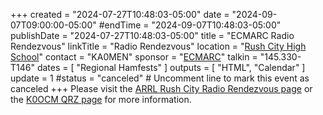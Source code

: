 +++
created = "2024-07-27T10:48:03-05:00"
date = "2024-09-07T09:00:00-05:00"
#endTime = "2024-09-07T10:48:03-05:00"
publishDate = "2024-07-27T10:48:03-05:00"
title = "ECMARC Radio Rendezvous"
linkTitle = "Radio Rendezvous"
location = "[Rush City High School](https://www.google.com/maps/place/Rush+City+Schools/@45.6900267,-92.98318,17z/data=!3m1!4b1!4m5!3m4!1s0x52b25ae6730ea413:0xdf9eb6d7b6d21638!8m2!3d45.690023!4d-92.980986)"
contact = "KA0MEN"
sponsor = "[ECMARC](http://www.magicrepeater.net/ecmarc.htm)"
talkin = "145.330- T146"
dates = [ "Regional Hamfests" ]
outputs = [ "HTML", "Calendar" ]
update = 1
#status = "canceled"	# Uncomment line to mark this event as canceled	
+++
Please visit the [ARRL Rush City Radio Rendezvous page][arrl] or the
[K0OCM QRZ page][qrz] for more information.

[arrl]: http://www.arrl.org/hamfests/ecmarc-radio-rendezvous-6
[qrz]: https://www.qrz.com/db/K0ECM`
